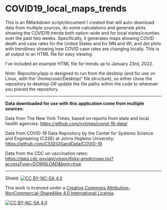 # COVID19_local_maps_trends
This is an RMarkdown script/document I created that will auto-download data from multiple sources, do some calculations and generate plots showing the COVID19 trends both nation-wide and for local states/counties over the past two weeks.  Specifically, it generates maps showing COVID death and case rates for the United States and for MN and WI, and dot plots with trendlines showing how COVID case rates are changing locally.  This is all output to an HTML file for easy viewing.

I've included an example HTML file for trends up to January 23rd, 2022.

*Note:* Repository/app is designed to run from the desktop (and for use on Linux, with the '/home/user/Desktop/' file structure), so either clone the repository to desktop *OR* update the file paths within the code to wherever you placed the repository.

---------------------------------------------------------------------------------------------------

**Data downloaded for use with this application come from multiple sources:**

Data from The New York Times, based on reports from state and local health agencies:
https://github.com/nytimes/covid-19-data/

Data from COVID-19 Data Repository by the Center for Systems Science and Engineering (CSSE) at Johns Hopkins University:
https://github.com/CSSEGISandData/COVID-19

Data from the CDC on vaccination rates:
https://data.cdc.gov/api/views/8xkx-amqh/rows.tsv?accessType=DOWNLOAD&bom=true

---------------------------------------------------------------------------------------------------

Shield: [![CC BY-NC-SA 4.0][cc-by-nc-sa-shield]][cc-by-nc-sa]

This work is licensed under a
[Creative Commons Attribution-NonCommercial-ShareAlike 4.0 International License][cc-by-nc-sa].

[![CC BY-NC-SA 4.0][cc-by-nc-sa-image]][cc-by-nc-sa]

[cc-by-nc-sa]: http://creativecommons.org/licenses/by-nc-sa/4.0/
[cc-by-nc-sa-image]: https://licensebuttons.net/l/by-nc-sa/4.0/88x31.png
[cc-by-nc-sa-shield]: https://img.shields.io/badge/License-CC%20BY--NC--SA%204.0-lightgrey.svg
